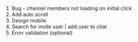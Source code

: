 1. Bug - channel members not loading on initial click
2. Add auto scroll
3. Design mobile
4. Search for invite user | add user to chat
5. Error validation (optional)
